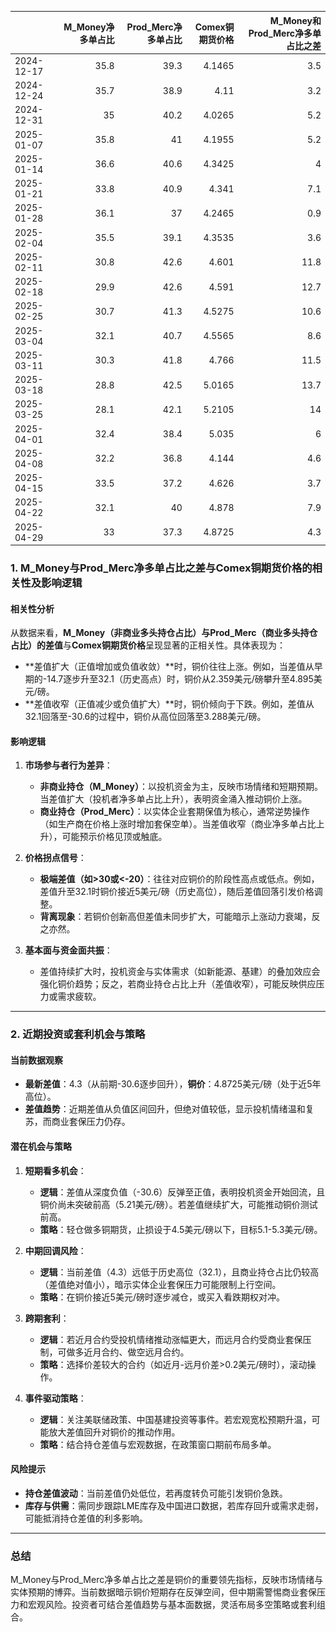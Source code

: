 |            |   M_Money净多单占比 |   Prod_Merc净多单占比 |   Comex铜期货价格 |   M_Money和Prod_Merc净多单占比之差 |
|:-----------|--------------------:|----------------------:|------------------:|-----------------------------------:|
| 2024-12-17 |                35.8 |                  39.3 |            4.1465 |                                3.5 |
| 2024-12-24 |                35.7 |                  38.9 |            4.11   |                                3.2 |
| 2024-12-31 |                35   |                  40.2 |            4.0265 |                                5.2 |
| 2025-01-07 |                35.8 |                  41   |            4.1955 |                                5.2 |
| 2025-01-14 |                36.6 |                  40.6 |            4.3425 |                                4   |
| 2025-01-21 |                33.8 |                  40.9 |            4.341  |                                7.1 |
| 2025-01-28 |                36.1 |                  37   |            4.2465 |                                0.9 |
| 2025-02-04 |                35.5 |                  39.1 |            4.3535 |                                3.6 |
| 2025-02-11 |                30.8 |                  42.6 |            4.601  |                               11.8 |
| 2025-02-18 |                29.9 |                  42.6 |            4.591  |                               12.7 |
| 2025-02-25 |                30.7 |                  41.3 |            4.5275 |                               10.6 |
| 2025-03-04 |                32.1 |                  40.7 |            4.5565 |                                8.6 |
| 2025-03-11 |                30.3 |                  41.8 |            4.766  |                               11.5 |
| 2025-03-18 |                28.8 |                  42.5 |            5.0165 |                               13.7 |
| 2025-03-25 |                28.1 |                  42.1 |            5.2105 |                               14   |
| 2025-04-01 |                32.4 |                  38.4 |            5.035  |                                6   |
| 2025-04-08 |                32.2 |                  36.8 |            4.144  |                                4.6 |
| 2025-04-15 |                33.5 |                  37.2 |            4.626  |                                3.7 |
| 2025-04-22 |                32.1 |                  40   |            4.878  |                                7.9 |
| 2025-04-29 |                33   |                  37.3 |            4.8725 |                                4.3 |![图](interest_exchange.png)



### 1. M_Money与Prod_Merc净多单占比之差与Comex铜期货价格的相关性及影响逻辑

#### 相关性分析
从数据来看，**M_Money（非商业多头持仓占比）与Prod_Merc（商业多头持仓占比）的差值**与**Comex铜期货价格**呈现显著的正相关性。具体表现为：
- **差值扩大（正值增加或负值收敛）**时，铜价往往上涨。例如，当差值从早期的-14.7逐步升至32.1（历史高点）时，铜价从2.359美元/磅攀升至4.895美元/磅。
- **差值收窄（正值减少或负值扩大）**时，铜价倾向于下跌。例如，差值从32.1回落至-30.6的过程中，铜价从高位回落至3.288美元/磅。

#### 影响逻辑
1. **市场参与者行为差异**：
   - **非商业持仓（M_Money）**：以投机资金为主，反映市场情绪和短期预期。当差值扩大（投机者净多单占比上升），表明资金涌入推动铜价上涨。
   - **商业持仓（Prod_Merc）**：以实体企业套期保值为核心，通常逆势操作（如生产商在价格上涨时增加套保空单）。当差值收窄（商业净多单占比上升），可能预示价格见顶或触底。

2. **价格拐点信号**：
   - **极端差值（如>30或<-20）**：往往对应铜价的阶段性高点或低点。例如，差值升至32.1时铜价接近5美元/磅（历史高位），随后差值回落引发价格调整。
   - **背离现象**：若铜价创新高但差值未同步扩大，可能暗示上涨动力衰竭，反之亦然。

3. **基本面与资金面共振**：
   - 差值持续扩大时，投机资金与实体需求（如新能源、基建）的叠加效应会强化铜价趋势；反之，若商业持仓占比上升（差值收窄），可能反映供应压力或需求疲软。

---

### 2. 近期投资或套利机会与策略

#### 当前数据观察
- **最新差值**：4.3（从前期-30.6逐步回升），**铜价**：4.8725美元/磅（处于近5年高位）。
- **差值趋势**：近期差值从负值区间回升，但绝对值较低，显示投机情绪温和复苏，而商业套保压力仍存。

#### 潜在机会与策略
1. **短期看多机会**：
   - **逻辑**：差值从深度负值（-30.6）反弹至正值，表明投机资金开始回流，且铜价尚未突破前高（5.21美元/磅）。若差值继续扩大，可能推动铜价测试前高。
   - **策略**：轻仓做多铜期货，止损设于4.5美元/磅以下，目标5.1-5.3美元/磅。

2. **中期回调风险**：
   - **逻辑**：当前差值（4.3）远低于历史高位（32.1），且商业持仓占比仍较高（差值绝对值小），暗示实体企业套保压力可能限制上行空间。
   - **策略**：在铜价接近5美元/磅时逐步减仓，或买入看跌期权对冲。

3. **跨期套利**：
   - **逻辑**：若近月合约受投机情绪推动涨幅更大，而远月合约受商业套保压制，可做多近月合约、做空远月合约。
   - **策略**：选择价差较大的合约（如近月-远月价差>0.2美元/磅时），滚动操作。

4. **事件驱动策略**：
   - **逻辑**：关注美联储政策、中国基建投资等事件。若宏观宽松预期升温，可能放大差值回升对铜价的推动作用。
   - **策略**：结合持仓差值与宏观数据，在政策窗口期前布局多单。

#### 风险提示
- **持仓差值波动**：当前差值仍处低位，若再度转负可能引发铜价急跌。
- **库存与供需**：需同步跟踪LME库存及中国进口数据，若库存回升或需求走弱，可能抵消持仓差值的利多影响。

---

### 总结
M_Money与Prod_Merc净多单占比之差是铜价的重要领先指标，反映市场情绪与实体预期的博弈。当前数据暗示铜价短期存在反弹空间，但中期需警惕商业套保压力和宏观风险。投资者可结合差值趋势与基本面数据，灵活布局多空策略或套利组合。